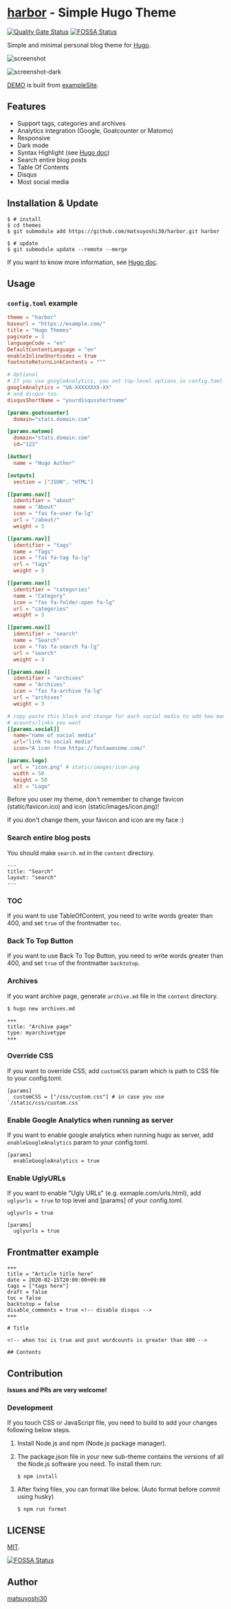 # [harbor](https://themes.gohugo.io/harbor/) - Simple Hugo Theme

[![Quality Gate Status](https://sonarcloud.io/api/project_badges/measure?project=matsuyoshi30_harbor&metric=alert_status)](https://sonarcloud.io/dashboard?id=matsuyoshi30_harbor)
[![FOSSA Status](https://app.fossa.com/api/projects/git%2Bgithub.com%2Fmatsuyoshi30%2Fharbor.svg?type=shield)](https://app.fossa.com/projects/git%2Bgithub.com%2Fmatsuyoshi30%2Fharbor?ref=badge_shield)

Simple and minimal personal blog theme for [Hugo](https://gohugo.io/).

![screenshot](https://user-images.githubusercontent.com/16238709/77252732-3698c880-6c99-11ea-9def-15a5f9b918bc.png)

![screenshot-dark](https://user-images.githubusercontent.com/16238709/77252745-529c6a00-6c99-11ea-95f6-2df83dfff35e.png)

[DEMO](https://matsuyoshi30.net/harbor/) is built from [exampleSite](https://github.com/matsuyoshi30/harbor/tree/exampleSite).

## Features

- Support tags, categories and archives
- Analytics integration (Google, Goatcounter or Matomo)
- Responsive
- Dark mode
- Syntax Highlight (see [Hugo doc](https://gohugo.io/content-management/syntax-highlighting/))
- Search entire blog posts
- Table Of Contents
- Disqus
- Most social media

## Installation & Update

```
$ # install
$ cd themes
$ git submodule add https://github.com/matsuyoshi30/harbor.git harbor

$ # update
$ git submodule update --remote --merge
```

If you want to know more information, see [Hugo doc](https://gohugo.io/themes/installing/).

## Usage

### `config.toml` example

```toml
theme = "harbor"
baseurl = "https://example.com/"
title = "Hugo Themes"
paginate = 3
languageCode = "en"
DefaultContentLanguage = "en"
enableInlineShortcodes = true
footnoteReturnLinkContents = "^"

# Optional
# If you use googleAnalytics, you set top-level options in config.toml to the beginning of the config file like other top-level options.
googleAnalytics = "UA-XXXXXXXX-XX"
# and disqus too.
disqusShortName = "yourdisqusshortname"

[params.goatcounter]
  domain="stats.domain.com"

[params.matomo]
  domain="stats.domain.com"
  id="123"

[Author]
  name = "Hugo Author"

[outputs]
  section = ["JSON", "HTML"]

[[params.nav]]
  identifier = "about"
  name = "About"
  icon = "fas fa-user fa-lg"
  url = "/about/"
  weight = 3

[[params.nav]]
  identifier = "tags"
  name = "Tags"
  icon = "fas fa-tag fa-lg"
  url = "tags"
  weight = 3

[[params.nav]]
  identifier = "categories"
  name = "Category"
  icon = "fas fa-folder-open fa-lg"
  url = "categories"
  weight = 3

[[params.nav]]
  identifier = "search"
  name = "Search"
  icon = "fas fa-search fa-lg"
  url = "search"
  weight = 3

[[params.nav]]
  identifier = "archives"
  name = "Archives"
  icon = "fas fa-archive fa-lg"
  url = "archives"
  weight = 3

# copy paste this block and change for each social media to add how many ever social media
# acounts/links you want
[[params.social]]
  name="name of social media"
  url="link to social media"
  icon="A icon from https://fontawesome.com/"

[params.logo]
  url = "icon.png" # static/images/icon.png
  width = 50
  height = 50
  alt = "Logo"
```

Before you user my theme, don't remember to change favicon (static/favicon.ico) and icon (static/images/icon.png)!

If you don't change them, your favicon and icon are my face :)

### Search entire blog posts

You should make `search.md` in the `content` directory.

```
---
title: "Search"
layout: "search"
---
```

### TOC

If you want to use TableOfContent, you need to write words greater than 400, and set `true` of the frontmatter `toc`.

### Back To Top Button

If you want to use Back To Top Button, you need to write words greater than 400, and set `true` of the frontmatter `backtotop`.

### Archives

If you want archive page, generate `archive.md` file in the `content` directory.

```
$ hugo new archives.md
```

```
+++
title: "Archive page"
type: myarchivetype
+++
```

### Override CSS

If you want to override CSS, add `customCSS` param which is path to CSS file to your config.toml.

```
[params]
  customCSS = ["/css/custom.css"] # in case you use `/static/css/custom.css`
```

### Enable Google Analytics when running as server

If you want to enable google analytics when running hugo as server, add `enableGoogleAnalytics` param to your config.toml.

```
[params]
  enableGoogleAnalytics = true
```

### Enable UglyURLs

If you want to enable "Ugly URLs" (e.g. exmaple.com/urls.html), add `uglyurls = true` to top level and [params] of your config.toml.

```
uglyurls = true

[params]
  uglyurls = true
```

## Frontmatter example

```
+++
title = "Article title here"
date = 2020-02-15T20:00:00+09:00
tags = ["tags here"]
draft = false
toc = false
backtotop = false
disable_comments = true <!-- disable disqus -->
+++

# Title

<!-- when toc is true and post wordcounts is greater than 400 -->

## Contents

```

## Contribution

**Issues and PRs are very welcome!**

### Development

If you touch CSS or JavaScript file, you need to build to add your changes following below steps.

1. Install Node.js and npm (Node.js package manager).

2. The package.json file in your new sub-theme contains the versions of all the Node.js software you need.
  To install them run:

    ```
    $ npm install
    ```

3. After fixing files, you can format like below. (Auto format before commit using husky)

    ```
    $ npm run format
    ```

## LICENSE

[MIT](./LICENSE).

[![FOSSA Status](https://app.fossa.com/api/projects/git%2Bgithub.com%2Fmatsuyoshi30%2Fharbor.svg?type=large)](https://app.fossa.com/projects/git%2Bgithub.com%2Fmatsuyoshi30%2Fharbor?ref=badge_large)

## Author

[matsuyoshi30](https://twitter.com/matsuyoshi30)
